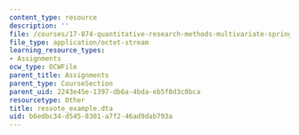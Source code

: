 ```yaml
---
content_type: resource
description: ''
file: /courses/17-874-quantitative-research-methods-multivariate-spring-2004/b6edbc34d5458301a7f246ad9dab793a_resvote_example.dta
file_type: application/octet-stream
learning_resource_types:
- Assignments
ocw_type: OCWFile
parent_title: Assignments
parent_type: CourseSection
parent_uid: 2243e45e-1397-db6a-4bda-eb5f8d3c0bca
resourcetype: Other
title: resvote_example.dta
uid: b6edbc34-d545-8301-a7f2-46ad9dab793a
---
```

